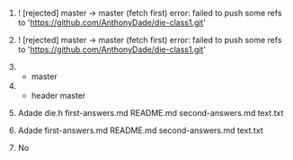1.  ! [rejected]        master -> master (fetch first)
error: failed to push some refs to 'https://github.com/AnthonyDade/die-class1.git'

2.  ! [rejected]        master -> master (fetch first)
error: failed to push some refs to 'https://github.com/AnthonyDade/die-class1.git'

3. * master

4. * header
  master

5. Adade  die.h  first-answers.md	README.md  second-answers.md  text.txt

6. Adade  first-answers.md  README.md  second-answers.md  text.txt

7. No
